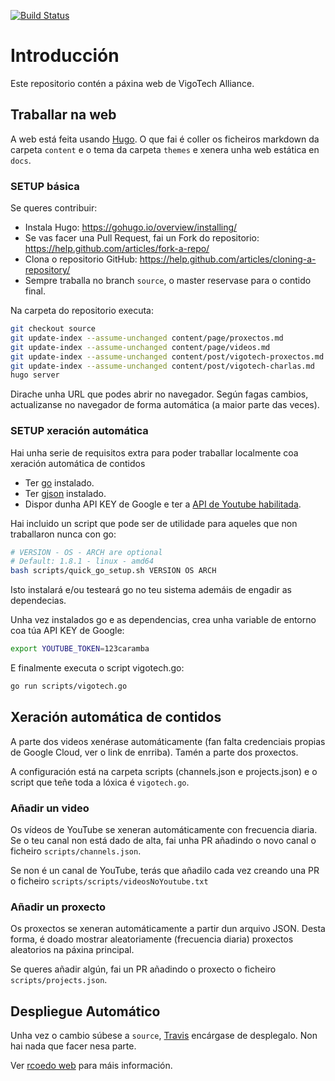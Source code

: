 [![Build Status](https://travis-ci.org/VigoTech/vigotech.github.io.svg?branch=source)](https://travis-ci.org/VigoTech/vigotech.github.io)

# Introducción

Este repositorio contén a páxina web de VigoTech Alliance.

## Traballar na web

A web está feita usando [Hugo](https://gohugo.io/). O que fai é coller os ficheiros markdown da carpeta `content` e o tema da carpeta `themes` e xenera unha web estática en `docs`.

### SETUP básica

Se queres contribuir:

- Instala Hugo: https://gohugo.io/overview/installing/
- Se vas facer una Pull Request, fai un Fork do repositorio: https://help.github.com/articles/fork-a-repo/
- Clona o repositorio GitHub: https://help.github.com/articles/cloning-a-repository/
- Sempre traballa no branch `source`, o master reservase para o contido final.

Na carpeta do repositorio executa:

```bash
git checkout source
git update-index --assume-unchanged content/page/proxectos.md
git update-index --assume-unchanged content/page/videos.md
git update-index --assume-unchanged content/post/vigotech-proxectos.md
git update-index --assume-unchanged content/post/vigotech-charlas.md
hugo server
```

Dirache unha URL que podes abrir no navegador. Según fagas cambios, actualizanse no navegador de forma automática (a maior parte das veces).

### SETUP xeración automática

Hai unha serie de requisitos extra para poder traballar localmente coa xeración automática de contidos 

- Ter [go](https://github.com/golang/go) instalado.
- Ter [gjson](https://github.com/tidwall/gjson) instalado.
- Dispor dunha API KEY de Google e ter a [API de Youtube habilitada](https://developers.google.com/youtube/v3/getting-started).

Hai incluido un script que pode ser de utilidade para aqueles que non traballaron nunca con go:

```bash
# VERSION - OS - ARCH are optional
# Default: 1.8.1 - linux - amd64
bash scripts/quick_go_setup.sh VERSION OS ARCH
```

Isto instalará e/ou testeará go no teu sistema ademáis de engadir as dependecias.

Unha vez instalados go e as dependencias, crea unha variable de entorno coa túa API KEY de Google:

```bash
export YOUTUBE_TOKEN=123caramba
```

E finalmente executa o script vigotech.go:

```bash
go run scripts/vigotech.go
```

## Xeración automática de contidos

A parte dos videos xenérase automáticamente (fan falta credenciais propias de Google Cloud, ver o link de enrriba). Tamén a parte dos proxectos.

A configuración está na carpeta scripts (channels.json e projects.json) e o script que teñe toda a lóxica é `vigotech.go`.

### Añadir un video

Os vídeos de YouTube se xeneran automáticamente con frecuencia diaria. Se o teu canal non está dado de alta, fai unha PR añadindo o novo canal o ficheiro `scripts/channels.json`.

Se non é un canal de YouTube, terás que añadilo cada vez creando una PR o ficheiro `scripts/scripts/videosNoYoutube.txt`

### Añadir un proxecto

Os proxectos se xeneran automáticamente a partir dun arquivo JSON. Desta forma, é doado mostrar aleatoriamente (frecuencia diaria) proxectos aleatorios na páxina principal.

Se queres añadir algún, fai un PR añadindo o proxecto o ficheiro `scripts/projects.json`.


## Despliegue Automático

Unha vez o cambio súbese a `source`, [Travis](https://travis-ci.org/VigoTech/vigotech.github.io) encárgase de desplegalo. Non hai nada que facer nesa parte.

Ver [rcoedo web](http://rcoedo.com/post/hugo-static-site-generator/) para máis información.
